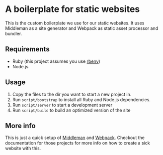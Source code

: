 # A boilerplate for static websites
This is the custom boilerplate we use for our static websites. It uses Middleman as a site generator and Webpack as static asset processor and bundler.

## Requirements
- Ruby (this project assumes you use [rbenv](http://rbenv.org))
- Node.js

## Usage
1. Copy the files to the dir you want to start a new project in.
2. Run `script/bootstrap` to install all Ruby and Node.js dependencies.
3. Run `script/server` to start a development server
4. Run `script/build` to build an optimized version of the site

## More info
This is just a quick setup of [Middleman](https://middlemanapp.com) and [Webpack](http://webpack.github.io). Checkout the documentation for those projects for more info on how to create a sick website with this.
